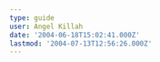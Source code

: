 ```yaml
---
type: guide
user: Angel Killah
date: '2004-06-18T15:02:41.000Z'
lastmod: '2004-07-13T12:56:26.000Z'
---
```


